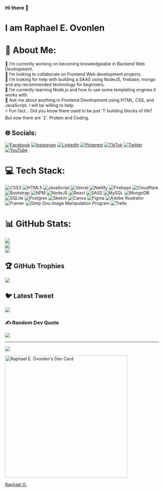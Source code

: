 ### Hi there 👋
# I am Raphael E. Ovonlen

# 💫 About Me:
🔭 I’m currently working on becoming knowledgeable in Backend Web Development.<br>👯 I’m looking to collaborate on Frontend Web development projects.<br>🤝 I’m looking for help with building a SAAS using NodeJS, firebase, mongo and any recommended technology for beginners. <br>🌱 I’m currently learning Node.js and how to use some templating engines it works with.<br>💬 Ask me about anything in Frontend Development using HTML, CSS, and JavaScript. I will be willing to help.<br>⚡ Fun fact... Did you know there used to be just '1' building blocks of life? But now there are '2'. Protein and Coding.


## 🌐 Socials:
[![Facebook](https://img.shields.io/badge/Facebook-%231877F2.svg?logo=Facebook&logoColor=white)](https://facebook.com/mrraphofficial) [![Instagram](https://img.shields.io/badge/Instagram-%23E4405F.svg?logo=Instagram&logoColor=white)](https://instagram.com/mrraphofficial) [![LinkedIn](https://img.shields.io/badge/LinkedIn-%230077B5.svg?logo=linkedin&logoColor=white)](https://linkedin.com/in/mrraphofficial) [![Pinterest](https://img.shields.io/badge/Pinterest-%23E60023.svg?logo=Pinterest&logoColor=white)](https://pinterest.com/reoundaunted) [![TikTok](https://img.shields.io/badge/TikTok-%23000000.svg?logo=TikTok&logoColor=white)](https://tiktok.com/@mrraphofficial) [![Twitter](https://img.shields.io/badge/Twitter-%231DA1F2.svg?logo=Twitter&logoColor=white)](https://twitter.com/mrraphofficial) [![YouTube](https://img.shields.io/badge/YouTube-%23FF0000.svg?logo=YouTube&logoColor=white)](https://youtube.com/@reoundaunted) 

# 💻 Tech Stack:
![CSS3](https://img.shields.io/badge/css3-%231572B6.svg?style=for-the-badge&logo=css3&logoColor=white) ![HTML5](https://img.shields.io/badge/html5-%23E34F26.svg?style=for-the-badge&logo=html5&logoColor=white) ![JavaScript](https://img.shields.io/badge/javascript-%23323330.svg?style=for-the-badge&logo=javascript&logoColor=%23F7DF1E) ![Vercel](https://img.shields.io/badge/vercel-%23000000.svg?style=for-the-badge&logo=vercel&logoColor=white) ![Netlify](https://img.shields.io/badge/netlify-%23000000.svg?style=for-the-badge&logo=netlify&logoColor=#00C7B7) ![Firebase](https://img.shields.io/badge/firebase-%23039BE5.svg?style=for-the-badge&logo=firebase) ![Cloudflare](https://img.shields.io/badge/Cloudflare-F38020?style=for-the-badge&logo=Cloudflare&logoColor=white) ![Bootstrap](https://img.shields.io/badge/bootstrap-%23563D7C.svg?style=for-the-badge&logo=bootstrap&logoColor=white) ![NPM](https://img.shields.io/badge/NPM-%23000000.svg?style=for-the-badge&logo=npm&logoColor=white) ![NodeJS](https://img.shields.io/badge/node.js-6DA55F?style=for-the-badge&logo=node.js&logoColor=white) ![React](https://img.shields.io/badge/react-%2320232a.svg?style=for-the-badge&logo=react&logoColor=%2361DAFB) ![SASS](https://img.shields.io/badge/SASS-hotpink.svg?style=for-the-badge&logo=SASS&logoColor=white) ![MySQL](https://img.shields.io/badge/mysql-%2300f.svg?style=for-the-badge&logo=mysql&logoColor=white) ![MongoDB](https://img.shields.io/badge/MongoDB-%234ea94b.svg?style=for-the-badge&logo=mongodb&logoColor=white) ![SQLite](https://img.shields.io/badge/sqlite-%2307405e.svg?style=for-the-badge&logo=sqlite&logoColor=white) ![Postgres](https://img.shields.io/badge/postgres-%23316192.svg?style=for-the-badge&logo=postgresql&logoColor=white) ![Sketch](https://img.shields.io/badge/Sketch-FFB387?style=for-the-badge&logo=sketch&logoColor=black) ![Canva](https://img.shields.io/badge/Canva-%2300C4CC.svg?style=for-the-badge&logo=Canva&logoColor=white) 	![Figma](https://img.shields.io/badge/figma-%23F24E1E.svg?style=for-the-badge&logo=figma&logoColor=white) ![Adobe Illustrator](https://img.shields.io/badge/adobeillustrator-%23FF9A00.svg?style=for-the-badge&logo=adobeillustrator&logoColor=white) ![Framer](https://img.shields.io/badge/Framer-black?style=for-the-badge&logo=framer&logoColor=blue) ![Gimp Gnu Image Manipulation Program](https://img.shields.io/badge/Gimp-657D8B?style=for-the-badge&logo=gimp&logoColor=FFFFFF) ![Trello](https://img.shields.io/badge/Trello-%23026AA7.svg?style=for-the-badge&logo=Trello&logoColor=white)
# 📊 GitHub Stats:
![](https://github-readme-stats.vercel.app/api?username=ReoUndaunted&theme=shades-of-purple&hide_border=false&include_all_commits=true&count_private=true)<br/>
![](https://github-readme-streak-stats.herokuapp.com/?user=ReoUndaunted&theme=shades-of-purple&hide_border=false)<br/>
![](https://github-readme-stats.vercel.app/api/top-langs/?username=ReoUndaunted&theme=shades-of-purple&hide_border=false&include_all_commits=true&count_private=true&layout=compact)

## 🏆 GitHub Trophies
![](https://github-profile-trophy.vercel.app/?username=ReoUndaunted&theme=radical&no-frame=true&no-bg=false&margin-w=4)

## 🐦 Latest Tweet
[![](https://gtce.itsvg.in/api?username=reoundaunted)](https://github.com/VishwaGauravIn/github-twitter-card-embed)

### ✍️ Random Dev Quote
![](https://quotes-github-readme.vercel.app/api?type=horizontal&theme=radical)


---
[![](https://visitcount.itsvg.in/api?id=ReoUndaunted&label=Profile%20Views&color=6&icon=0&pretty=false)](https://visitcount.itsvg.in)

<a href="https://app.daily.dev/ReoUndaunted"><img src="https://github.com/ReoUndaunted/ReoUndaunted/blob/main/devcard.svg" width="400" alt="Raphael E. Ovonlen's Dev Card"/></a>

<!-- <a href="https://app.daily.dev/ReoUndaunted"><img src="https://api.daily.dev/devcards/2ea4253d673841f191e02fcdd3654888.png?r=f06" width="400" alt="Raphael Ovonlen's Dev Card"/></a> -->

<div class="badge-base LI-profile-badge" data-locale="en_US" data-size="medium" data-theme="dark" data-type="HORIZONTAL" data-vanity="raphaelovonlen" data-version="v1"><a class="badge-base__link LI-simple-link" href="https://ng.linkedin.com/in/raphaelovonlen?trk=profile-badge">Raphael O.</a></div>
              
